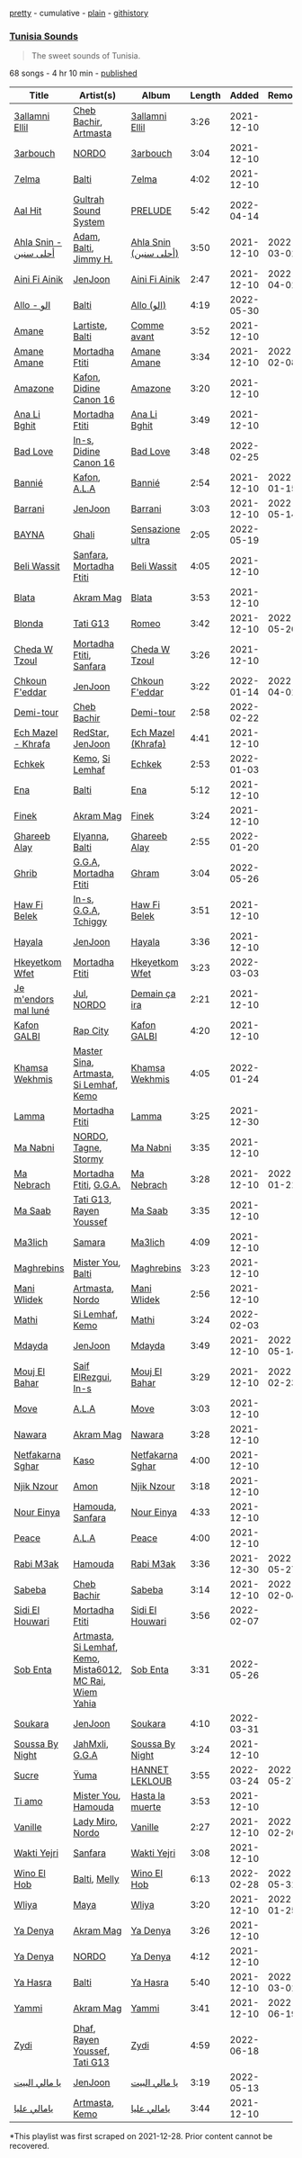 [pretty](/playlists/pretty/37i9dQZF1DX9HeUXWsJonl.md) - cumulative - [plain](/playlists/plain/37i9dQZF1DX9HeUXWsJonl) - [githistory](https://github.githistory.xyz/mackorone/spotify-playlist-archive/blob/main/playlists/plain/37i9dQZF1DX9HeUXWsJonl)

### [Tunisia Sounds](https://open.spotify.com/playlist/37i9dQZF1DX9HeUXWsJonl)

> The sweet sounds of Tunisia.

68 songs - 4 hr 10 min - [published](https://open.spotify.com/playlist/62mwpd1Oiz7ftZFyQ4kKDf)

| Title | Artist(s) | Album | Length | Added | Removed |
|---|---|---|---|---|---|
| [3allamni Ellil](https://open.spotify.com/track/1RBZj4TSUCsaIdapBU8wOv) | [Cheb Bachir](https://open.spotify.com/artist/52tue7QYDGQeyJM4e5U6KZ), [Artmasta](https://open.spotify.com/artist/5nIOjs6hpgOxasVYbKOAui) | [3allamni Ellil](https://open.spotify.com/album/2p0a7Xcqk98IW1QgHqSiuy) | 3:26 | 2021-12-10 |  |
| [3arbouch](https://open.spotify.com/track/01CJo2bZ28t0rtcWxmfGfw) | [NORDO](https://open.spotify.com/artist/44qTyRXwTktHVC0X1FGnJn) | [3arbouch](https://open.spotify.com/album/1xlz69ZMzryJjXvdJnpy0H) | 3:04 | 2021-12-10 |  |
| [7elma](https://open.spotify.com/track/2Dbvw3R3GqaF4ucrbe4dTs) | [Balti](https://open.spotify.com/artist/4cgw3nEf6uOQ2NqHwSXErR) | [7elma](https://open.spotify.com/album/27l6Sbd25Oy7dhrNxItLJQ) | 4:02 | 2021-12-10 |  |
| [Aal Hit](https://open.spotify.com/track/5bmskSTrIQF9AG3QRNcRs7) | [Gultrah Sound System](https://open.spotify.com/artist/3ifW3hBoqUFSwwwjGrQtba) | [PRELUDE](https://open.spotify.com/album/1F9rHP1TBv73QVgvxqfF9R) | 5:42 | 2022-04-14 |  |
| [Ahla Snin \- أحلى سنين](https://open.spotify.com/track/5ir8hEkSEKRDSjkCqxus04) | [Adam](https://open.spotify.com/artist/2VXNaPH6tQXdoLbU3PrRVz), [Balti](https://open.spotify.com/artist/4cgw3nEf6uOQ2NqHwSXErR), [Jimmy H.](https://open.spotify.com/artist/6MHcMsdioNgN4XXoXk9J4e) | [Ahla Snin \(أحلى سنين\)](https://open.spotify.com/album/7eWYBxxxai1vRBcY5qW8ne) | 3:50 | 2021-12-10 | 2022-03-01 |
| [Aini Fi Ainik](https://open.spotify.com/track/5uMzLIfazXkkR4Y4vDJDwH) | [JenJoon](https://open.spotify.com/artist/5EueujjeEpYjmaQbAuaetK) | [Aini Fi Ainik](https://open.spotify.com/album/3Sx1Q724f8iVGOZ3jggG5V) | 2:47 | 2021-12-10 | 2022-04-01 |
| [Allo \- الو](https://open.spotify.com/track/1mYKk7dWVDcfn8lTJ6CKJV) | [Balti](https://open.spotify.com/artist/4cgw3nEf6uOQ2NqHwSXErR) | [Allo \(الو\)](https://open.spotify.com/album/5sw19c2WnCbMacw9OzubzT) | 4:19 | 2022-05-30 |  |
| [Amane](https://open.spotify.com/track/5hE7CooonBvT1EhAawMCqp) | [Lartiste](https://open.spotify.com/artist/6HhnhnxLsowYuuejvku0Bz), [Balti](https://open.spotify.com/artist/4cgw3nEf6uOQ2NqHwSXErR) | [Comme avant](https://open.spotify.com/album/5kwEOC8Ua2255QdWR2TqAX) | 3:52 | 2021-12-10 |  |
| [Amane Amane](https://open.spotify.com/track/32rgLBz7yrG7yBLI6BCNjQ) | [Mortadha Ftiti](https://open.spotify.com/artist/1JKD6r1BHHPW5UjN9JKwia) | [Amane Amane](https://open.spotify.com/album/52qCnEXbx1KN0TZuX8oC9C) | 3:34 | 2021-12-10 | 2022-02-08 |
| [Amazone](https://open.spotify.com/track/2MYKMHhMFIlmYKn05C9cV2) | [Kafon](https://open.spotify.com/artist/1g7CL458gLNv8UY3W2IFBw), [Didine Canon 16](https://open.spotify.com/artist/2aVPTWc4WYc7b384eatevF) | [Amazone](https://open.spotify.com/album/42rj17QXfTKr8YjAhUKZ28) | 3:20 | 2021-12-10 |  |
| [Ana Li Bghit](https://open.spotify.com/track/4p1sxxbjtfhWQfyaF2mm5d) | [Mortadha Ftiti](https://open.spotify.com/artist/1JKD6r1BHHPW5UjN9JKwia) | [Ana Li Bghit](https://open.spotify.com/album/6iad05pe3Sb9HDP7ffVTJU) | 3:49 | 2021-12-10 |  |
| [Bad Love](https://open.spotify.com/track/3jI5FBlOWlKYglME1q48B4) | [In\-s](https://open.spotify.com/artist/5JfeJl3VqY6UcwAKZVXKQM), [Didine Canon 16](https://open.spotify.com/artist/2aVPTWc4WYc7b384eatevF) | [Bad Love](https://open.spotify.com/album/4spBd91JN0Z6286LG86wDv) | 3:48 | 2022-02-25 |  |
| [Bannié](https://open.spotify.com/track/4kJBCP7CJLys6lWylczq6A) | [Kafon](https://open.spotify.com/artist/1g7CL458gLNv8UY3W2IFBw), [A.L.A](https://open.spotify.com/artist/3MKpGPhBp9KeXjGooKHNDX) | [Bannié](https://open.spotify.com/album/64xlqkinSkv9qeuW2Klb4V) | 2:54 | 2021-12-10 | 2022-01-15 |
| [Barrani](https://open.spotify.com/track/3IycNypa7kCP0pHTCcW7cJ) | [JenJoon](https://open.spotify.com/artist/5EueujjeEpYjmaQbAuaetK) | [Barrani](https://open.spotify.com/album/5yDX6jEVnTgNHmUkT7PuxJ) | 3:03 | 2021-12-10 | 2022-05-14 |
| [BAYNA](https://open.spotify.com/track/1tZDQqGmN6A6wOWPHkJoC1) | [Ghali](https://open.spotify.com/artist/3egWSWp7Y4FyCKIyvXbw7L) | [Sensazione ultra](https://open.spotify.com/album/7x0QV22Ci2ZOm9HweqBLhn) | 2:05 | 2022-05-19 |  |
| [Beli Wassit](https://open.spotify.com/track/0KwaYXajEWxN9KLVqpwAyK) | [Sanfara](https://open.spotify.com/artist/2s55Po6VBr22RYwlCmYlY6), [Mortadha Ftiti](https://open.spotify.com/artist/1JKD6r1BHHPW5UjN9JKwia) | [Beli Wassit](https://open.spotify.com/album/4oOglonQ8avYy0LeJDKcUi) | 4:05 | 2021-12-10 |  |
| [Blata](https://open.spotify.com/track/0zVePr5IuAQISOFQXjQ1D9) | [Akram Mag](https://open.spotify.com/artist/2RN3sars5oJnOWYJYLFzU1) | [Blata](https://open.spotify.com/album/7ru31Nlx5qRZDvupo3euWo) | 3:53 | 2021-12-10 |  |
| [Blonda](https://open.spotify.com/track/7numLiPibzIhZ2oITph8z4) | [Tati G13](https://open.spotify.com/artist/0U33TLQaAlL1uLccEYAXnI) | [Romeo](https://open.spotify.com/album/6X6DhXAyYwrJR5KySBgGhj) | 3:42 | 2021-12-10 | 2022-05-20 |
| [Cheda W Tzoul](https://open.spotify.com/track/0gSIsNOlouCajRSw0yK6Kj) | [Mortadha Ftiti](https://open.spotify.com/artist/1JKD6r1BHHPW5UjN9JKwia), [Sanfara](https://open.spotify.com/artist/2s55Po6VBr22RYwlCmYlY6) | [Cheda W Tzoul](https://open.spotify.com/album/125HbmJXycVBvnQdxCUNEr) | 3:26 | 2021-12-10 |  |
| [Chkoun F'eddar](https://open.spotify.com/track/5koKnPTZc5Cb2mKckBV9nF) | [JenJoon](https://open.spotify.com/artist/5EueujjeEpYjmaQbAuaetK) | [Chkoun F'eddar](https://open.spotify.com/album/0OKERQHLeD3og47pdZrcWi) | 3:22 | 2022-01-14 | 2022-04-01 |
| [Demi\-tour](https://open.spotify.com/track/3ZqeaCp6xjjOKGt1KOEyXQ) | [Cheb Bachir](https://open.spotify.com/artist/52tue7QYDGQeyJM4e5U6KZ) | [Demi\-tour](https://open.spotify.com/album/7r9DuONoCBCEhVHXpSzUTH) | 2:58 | 2022-02-22 |  |
| [Ech Mazel \- Khrafa](https://open.spotify.com/track/1XiL9Lp1p9WfIAzuNR1uWD) | [RedStar](https://open.spotify.com/artist/5KrsMlfx8tbhq2GjZo0KP5), [JenJoon](https://open.spotify.com/artist/5EueujjeEpYjmaQbAuaetK) | [Ech Mazel \(Khrafa\)](https://open.spotify.com/album/33phU9MxhOINJYSGYHyEpK) | 4:41 | 2021-12-10 |  |
| [Echkek](https://open.spotify.com/track/3diqgJlL2lIJyopupiWSy8) | [Kemo](https://open.spotify.com/artist/2xfujkJKqTg2T4b1vbLKdY), [Si Lemhaf](https://open.spotify.com/artist/3wOVvUvge4HJNiAgSMPNox) | [Echkek](https://open.spotify.com/album/6LmpxuN1ZqwGvoWrhNuaTd) | 2:53 | 2022-01-03 |  |
| [Ena](https://open.spotify.com/track/2EgLc1ac8D2PRIoOc0MWhA) | [Balti](https://open.spotify.com/artist/4cgw3nEf6uOQ2NqHwSXErR) | [Ena](https://open.spotify.com/album/6ikbd0GPRfPckuN7rLDSit) | 5:12 | 2021-12-10 |  |
| [Finek](https://open.spotify.com/track/6BJ8rKfrRf4U1u3CGGvgTV) | [Akram Mag](https://open.spotify.com/artist/2RN3sars5oJnOWYJYLFzU1) | [Finek](https://open.spotify.com/album/2rpEr6XUjRcUKkpRqaQZKe) | 3:24 | 2021-12-10 |  |
| [Ghareeb Alay](https://open.spotify.com/track/7gJqw9Ogef35nMOzHY8E3v) | [Elyanna](https://open.spotify.com/artist/0jIWKlfmD4Ew7HeVVrq03g), [Balti](https://open.spotify.com/artist/4cgw3nEf6uOQ2NqHwSXErR) | [Ghareeb Alay](https://open.spotify.com/album/5c7qiyYcpJO6niBfAyjZYl) | 2:55 | 2022-01-20 |  |
| [Ghrib](https://open.spotify.com/track/6UmPJTPqQ3HXZkGHzpCR2H) | [G.G.A](https://open.spotify.com/artist/3Ofbm810VXiC3VaO76oMPP), [Mortadha Ftiti](https://open.spotify.com/artist/1JKD6r1BHHPW5UjN9JKwia) | [Ghram](https://open.spotify.com/album/1NyH5ubcU9CCabIjVJkAHO) | 3:04 | 2022-05-26 |  |
| [Haw Fi Belek](https://open.spotify.com/track/5UlBJjxOMdDp0flRkD5RME) | [In\-s](https://open.spotify.com/artist/5JfeJl3VqY6UcwAKZVXKQM), [G.G.A](https://open.spotify.com/artist/3Ofbm810VXiC3VaO76oMPP), [Tchiggy](https://open.spotify.com/artist/2FsxcHBONPXPDoASKYLe2v) | [Haw Fi Belek](https://open.spotify.com/album/2RPmnyGcZARbNPz1ajp9NV) | 3:51 | 2021-12-10 |  |
| [Hayala](https://open.spotify.com/track/59gRXEBW682Qg8DApGqPl3) | [JenJoon](https://open.spotify.com/artist/5EueujjeEpYjmaQbAuaetK) | [Hayala](https://open.spotify.com/album/2kZZ423qgs7VMwGjuwBdHL) | 3:36 | 2021-12-10 |  |
| [Hkeyetkom Wfet](https://open.spotify.com/track/7bzfVYSm6pU0gwuX20rFuY) | [Mortadha Ftiti](https://open.spotify.com/artist/1JKD6r1BHHPW5UjN9JKwia) | [Hkeyetkom Wfet](https://open.spotify.com/album/1gbsicMYbNsGdEfV195AyI) | 3:23 | 2022-03-03 |  |
| [Je m'endors mal luné](https://open.spotify.com/track/51ZzvOw40MCYh6DnvL57mL) | [Jul](https://open.spotify.com/artist/3IW7ScrzXmPvZhB27hmfgy), [NORDO](https://open.spotify.com/artist/44qTyRXwTktHVC0X1FGnJn) | [Demain ça ira](https://open.spotify.com/album/2NmDWH25YnnR7IkwRpT1KF) | 2:21 | 2021-12-10 |  |
| [Kafon GALBI](https://open.spotify.com/track/7HuPW3FTvf32teIRVdRGnt) | [Rap City](https://open.spotify.com/artist/2Bg8pjIGpTytyqqpkFZ9q0) | [Kafon GALBI](https://open.spotify.com/album/2C25uD29j9XKiApzQadZNu) | 4:20 | 2021-12-10 |  |
| [Khamsa Wekhmis](https://open.spotify.com/track/1WfIwSm6R98vRKPvFol0hN) | [Master Sina](https://open.spotify.com/artist/50YiAJFQLuv0Ncrl9zuhZq), [Artmasta](https://open.spotify.com/artist/5nIOjs6hpgOxasVYbKOAui), [Si Lemhaf](https://open.spotify.com/artist/3wOVvUvge4HJNiAgSMPNox), [Kemo](https://open.spotify.com/artist/4LUDVIU6K7ViaJHlFSpPCs) | [Khamsa Wekhmis](https://open.spotify.com/album/2u0bXhsQ5cZgPLpYORW0F2) | 4:05 | 2022-01-24 |  |
| [Lamma](https://open.spotify.com/track/76dTTUyLKgEuKRuImvjlQj) | [Mortadha Ftiti](https://open.spotify.com/artist/1JKD6r1BHHPW5UjN9JKwia) | [Lamma](https://open.spotify.com/album/2qtvzn4F3p3I7tQcq8xtNF) | 3:25 | 2021-12-30 |  |
| [Ma Nabni](https://open.spotify.com/track/09L0R9oOyNyC6X8c2aKLtW) | [NORDO](https://open.spotify.com/artist/44qTyRXwTktHVC0X1FGnJn), [Tagne](https://open.spotify.com/artist/3977Z9BZCFbJQYwdIdVwgc), [Stormy](https://open.spotify.com/artist/5Do9u0GoN4gFn6Nk8NGDhh) | [Ma Nabni](https://open.spotify.com/album/0TlqqkCP5JzdgFHCJzuXwO) | 3:35 | 2021-12-10 |  |
| [Ma Nebrach](https://open.spotify.com/track/5KjZ8cJusT3Y1NKbT0QtMA) | [Mortadha Ftiti](https://open.spotify.com/artist/1JKD6r1BHHPW5UjN9JKwia), [G.G.A.](https://open.spotify.com/artist/7pvvxlzqdqSuBFOq5urhx5) | [Ma Nebrach](https://open.spotify.com/album/5PPzwGXpRP7UPCRLRW7Mb3) | 3:28 | 2021-12-10 | 2022-01-21 |
| [Ma Saab](https://open.spotify.com/track/2lvt3ournLiAlPcwkggOVl) | [Tati G13](https://open.spotify.com/artist/0U33TLQaAlL1uLccEYAXnI), [Rayen Youssef](https://open.spotify.com/artist/3rN1K1PmBAEbbdg2sOP2Pk) | [Ma Saab](https://open.spotify.com/album/0B6maLCCMJNGbZ83z5hpEa) | 3:35 | 2021-12-10 |  |
| [Ma3lich](https://open.spotify.com/track/7rmqhAZGOeVNPW8gA1vU1T) | [Samara](https://open.spotify.com/artist/0WfKB7Lqqykt6gdtirYJUm) | [Ma3lich](https://open.spotify.com/album/5Sh5EZ5VJoJufLgXZgxfRa) | 4:09 | 2021-12-10 |  |
| [Maghrebins](https://open.spotify.com/track/75Nob0UozvGENGUaaMkbgi) | [Mister You](https://open.spotify.com/artist/74YbW6s8CZdaYLxJU9HeS7), [Balti](https://open.spotify.com/artist/4cgw3nEf6uOQ2NqHwSXErR) | [Maghrebins](https://open.spotify.com/album/1etFNKjDP2lFtXd6NGTzwF) | 3:23 | 2021-12-10 |  |
| [Mani Wlidek](https://open.spotify.com/track/3sWOuPS3srcCShuoYjd6hG) | [Artmasta](https://open.spotify.com/artist/5nIOjs6hpgOxasVYbKOAui), [Nordo](https://open.spotify.com/artist/4UNykXoF5SxUpgyX4nSOVC) | [Mani Wlidek](https://open.spotify.com/album/7cRWMRusoJ6juDguMnq7pI) | 2:56 | 2021-12-10 |  |
| [Mathi](https://open.spotify.com/track/2BUzhyKaCLs3uqeN5HUWHE) | [Si Lemhaf](https://open.spotify.com/artist/3wOVvUvge4HJNiAgSMPNox), [Kemo](https://open.spotify.com/artist/2xfujkJKqTg2T4b1vbLKdY) | [Mathi](https://open.spotify.com/album/7F5Iqxhgk9qNwuMNtoBgdb) | 3:24 | 2022-02-03 |  |
| [Mdayda](https://open.spotify.com/track/1ijxKmMQEF3gMcCW5irUUe) | [JenJoon](https://open.spotify.com/artist/5EueujjeEpYjmaQbAuaetK) | [Mdayda](https://open.spotify.com/album/03Ii9iQ6ScfiiliYXhjfaD) | 3:49 | 2021-12-10 | 2022-05-14 |
| [Mouj El Bahar](https://open.spotify.com/track/2SL62n2nNp0dY332iKc8Th) | [Saif ElRezgui](https://open.spotify.com/artist/77oNTNdel3zaotNHdI4x65), [In\-s](https://open.spotify.com/artist/5JfeJl3VqY6UcwAKZVXKQM) | [Mouj El Bahar](https://open.spotify.com/album/1rcEdLVrSG3vaI3RnJqDu4) | 3:29 | 2021-12-10 | 2022-02-23 |
| [Move](https://open.spotify.com/track/5XnU6fppfaCp8cJCM0SXxe) | [A.L.A](https://open.spotify.com/artist/3MKpGPhBp9KeXjGooKHNDX) | [Move](https://open.spotify.com/album/717IhcEaucsFqL7YlM3aUa) | 3:03 | 2021-12-10 |  |
| [Nawara](https://open.spotify.com/track/0oO79isQFRKI7hZx7Xt2fa) | [Akram Mag](https://open.spotify.com/artist/2RN3sars5oJnOWYJYLFzU1) | [Nawara](https://open.spotify.com/album/7MTBwPr1K0vUsyetOHPXgM) | 3:28 | 2021-12-10 |  |
| [Netfakarna Sghar](https://open.spotify.com/track/70TSRrLk6BQmII9Er1EFTB) | [Kaso](https://open.spotify.com/artist/1Brdq29oq6t0jyJeeLLMx0) | [Netfakarna Sghar](https://open.spotify.com/album/0Ts679QMb1TVqilC2gMmAl) | 4:00 | 2021-12-10 |  |
| [Njik Nzour](https://open.spotify.com/track/58oVWjYLjemAvRIIb2lDWS) | [Amon](https://open.spotify.com/artist/4nOP7DBb86tiEXS1NqQ2bw) | [Njik Nzour](https://open.spotify.com/album/3Cq4ZZHahM2IZNt2AnhaCo) | 3:18 | 2021-12-10 |  |
| [Nour Einya](https://open.spotify.com/track/4I2RsbFM6kjO0CrNsSG3CD) | [Hamouda](https://open.spotify.com/artist/7ep436ioXw7ZOJjpe1tDoN), [Sanfara](https://open.spotify.com/artist/2s55Po6VBr22RYwlCmYlY6) | [Nour Einya](https://open.spotify.com/album/7olrz330h5TSKVwhjyP9BR) | 4:33 | 2021-12-10 |  |
| [Peace](https://open.spotify.com/track/4309E381wM4XchDUk4xgeg) | [A.L.A](https://open.spotify.com/artist/3MKpGPhBp9KeXjGooKHNDX) | [Peace](https://open.spotify.com/album/0gX0SYcp8QbxSIZNnRw3a4) | 4:00 | 2021-12-10 |  |
| [Rabi M3ak](https://open.spotify.com/track/1uxdCqmbqzC2SdjxElnx4A) | [Hamouda](https://open.spotify.com/artist/7ep436ioXw7ZOJjpe1tDoN) | [Rabi M3ak](https://open.spotify.com/album/34gcB07Z9ydYO7bfVMKKsN) | 3:36 | 2021-12-30 | 2022-05-27 |
| [Sabeba](https://open.spotify.com/track/6RTBd80nLFY1Nft7mJpFKx) | [Cheb Bachir](https://open.spotify.com/artist/52tue7QYDGQeyJM4e5U6KZ) | [Sabeba](https://open.spotify.com/album/4EiDJaH5SidMjAfhnErZse) | 3:14 | 2021-12-10 | 2022-02-04 |
| [Sidi El Houwari](https://open.spotify.com/track/7ewNKUWihyy5DWQQESwjPc) | [Mortadha Ftiti](https://open.spotify.com/artist/1JKD6r1BHHPW5UjN9JKwia) | [Sidi El Houwari](https://open.spotify.com/album/7MRuqMWZGwhuZ1417n7B1n) | 3:56 | 2022-02-07 |  |
| [Sob Enta](https://open.spotify.com/track/2UuSF6Y0Q9UINkprnG48Xn) | [Artmasta](https://open.spotify.com/artist/5nIOjs6hpgOxasVYbKOAui), [Si Lemhaf](https://open.spotify.com/artist/3wOVvUvge4HJNiAgSMPNox), [Kemo](https://open.spotify.com/artist/2xfujkJKqTg2T4b1vbLKdY), [Mista6012](https://open.spotify.com/artist/5PXOzFTQg0XX5f8uS20cY3), [MC Rai](https://open.spotify.com/artist/5FofUhu7YJLPwRP5I5xAKq), [Wiem Yahia](https://open.spotify.com/artist/4LOXLGzjdPXGPQbGwbQXxd) | [Sob Enta](https://open.spotify.com/album/0nxxlzddE6ODOSqiXPNJdK) | 3:31 | 2022-05-26 |  |
| [Soukara](https://open.spotify.com/track/4E9W5CF1SVwRrYX8xZ7H2x) | [JenJoon](https://open.spotify.com/artist/5EueujjeEpYjmaQbAuaetK) | [Soukara](https://open.spotify.com/album/0cdBTS4wd4T2k7Bwpw1eP0) | 4:10 | 2022-03-31 |  |
| [Soussa By Night](https://open.spotify.com/track/0On8JF0aSbrhCupnZohkK6) | [JahMxli](https://open.spotify.com/artist/7M7zf29Oe6dQh3xmAk2DlN), [G.G.A](https://open.spotify.com/artist/3Ofbm810VXiC3VaO76oMPP) | [Soussa By Night](https://open.spotify.com/album/1Ui86A2Tw5RJ4nvnCVg4HO) | 3:24 | 2021-12-10 |  |
| [Sucre](https://open.spotify.com/track/6B9scelTq5dAqEQAhScDQq) | [Ÿuma](https://open.spotify.com/artist/1PRH2VLBHk1kMY2BFI0GQW) | [HANNET LEKLOUB](https://open.spotify.com/album/2puCXbeZ2wvKFPa2MGCsql) | 3:55 | 2022-03-24 | 2022-05-27 |
| [Ti amo](https://open.spotify.com/track/00xoWQd2gzMQrUYohWV1lW) | [Mister You](https://open.spotify.com/artist/74YbW6s8CZdaYLxJU9HeS7), [Hamouda](https://open.spotify.com/artist/7ep436ioXw7ZOJjpe1tDoN) | [Hasta la muerte](https://open.spotify.com/album/72MdvUI4rPAcOTW0ty9zuw) | 3:53 | 2021-12-10 |  |
| [Vanille](https://open.spotify.com/track/4lrsCXwghvihHzjYKrB2uY) | [Lady Miro](https://open.spotify.com/artist/3xCulAs0FwT4sByJ8UVpjb), [Nordo](https://open.spotify.com/artist/4UNykXoF5SxUpgyX4nSOVC) | [Vanille](https://open.spotify.com/album/4JKKfV15KUKpoEGathW7np) | 2:27 | 2021-12-10 | 2022-02-26 |
| [Wakti Yejri](https://open.spotify.com/track/2rdBSVBD6xMJOmCNrGniSr) | [Sanfara](https://open.spotify.com/artist/2s55Po6VBr22RYwlCmYlY6) | [Wakti Yejri](https://open.spotify.com/album/7smElBnJjgj4vptmJx5OXo) | 3:08 | 2021-12-10 |  |
| [Wino El Hob](https://open.spotify.com/track/1a2bhHy2PRVTnD5UePaM4N) | [Balti](https://open.spotify.com/artist/4cgw3nEf6uOQ2NqHwSXErR), [Melly](https://open.spotify.com/artist/25AY4L2c6L9B9Eq9GY5d5b) | [Wino El Hob](https://open.spotify.com/album/11D9TxsVmFM1SAiFl1w2Ql) | 6:13 | 2022-02-28 | 2022-05-31 |
| [Wliya](https://open.spotify.com/track/6sdYbJwPST9x0XZwQo76VU) | [Maya](https://open.spotify.com/artist/6O72cUuzCnRB78cBCAHmBa) | [Wliya](https://open.spotify.com/album/5d67N7Fi1C0G4SrsZBY8P8) | 3:20 | 2021-12-10 | 2022-01-25 |
| [Ya Denya](https://open.spotify.com/track/2Xq7VC7SXBgmuLRYz6mqWG) | [Akram Mag](https://open.spotify.com/artist/2RN3sars5oJnOWYJYLFzU1) | [Ya Denya](https://open.spotify.com/album/4leYNHAanTHSMQWoK8TRtr) | 3:26 | 2021-12-10 |  |
| [Ya Denya](https://open.spotify.com/track/16whsA6oQEJDzjKWa4hept) | [NORDO](https://open.spotify.com/artist/44qTyRXwTktHVC0X1FGnJn) | [Ya Denya](https://open.spotify.com/album/2gS3rvgJD2djvs01xHCVAQ) | 4:12 | 2021-12-10 |  |
| [Ya Hasra](https://open.spotify.com/track/46w0RuHSg4LYbMh1JjJU8j) | [Balti](https://open.spotify.com/artist/4cgw3nEf6uOQ2NqHwSXErR) | [Ya Hasra](https://open.spotify.com/album/0lHDyY2aMHz4WQrjFSpb20) | 5:40 | 2021-12-10 | 2022-03-01 |
| [Yammi](https://open.spotify.com/track/4kMMvrtAPcSRax1kZg49eg) | [Akram Mag](https://open.spotify.com/artist/2RN3sars5oJnOWYJYLFzU1) | [Yammi](https://open.spotify.com/album/3bjWzuvIOn8LIKZX0U7txb) | 3:41 | 2021-12-10 | 2022-06-19 |
| [Zydi](https://open.spotify.com/track/1r2iFBeekSLVyHetVvfTpy) | [Dhaf](https://open.spotify.com/artist/5nl9XGwpeR6xL7UCNuUgk4), [Rayen Youssef](https://open.spotify.com/artist/3rN1K1PmBAEbbdg2sOP2Pk), [Tati G13](https://open.spotify.com/artist/0U33TLQaAlL1uLccEYAXnI) | [Zydi](https://open.spotify.com/album/2gijwfmnPlKT61VSEUOFxY) | 4:59 | 2022-06-18 |  |
| [يا مالي البيت](https://open.spotify.com/track/28hkUg6xp4S4VIWw5jdqiq) | [JenJoon](https://open.spotify.com/artist/5EueujjeEpYjmaQbAuaetK) | [يا مالي البيت](https://open.spotify.com/album/35K9946pjbcu35cfcBMEUk) | 3:19 | 2022-05-13 |  |
| [يامالي عليا](https://open.spotify.com/track/7DP29ns5AsjtWC12ld2IiC) | [Artmasta](https://open.spotify.com/artist/5nIOjs6hpgOxasVYbKOAui), [Kemo](https://open.spotify.com/artist/4LUDVIU6K7ViaJHlFSpPCs) | [يامالي عليا](https://open.spotify.com/album/4K6RK8yyrTiwFglvCHFt1p) | 3:44 | 2021-12-10 |  |

\*This playlist was first scraped on 2021-12-28. Prior content cannot be recovered.
